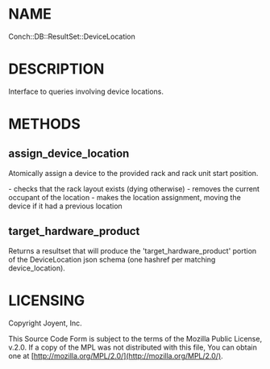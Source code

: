 # NAME

Conch::DB::ResultSet::DeviceLocation

# DESCRIPTION

Interface to queries involving device locations.

# METHODS

## assign\_device\_location

Atomically assign a device to the provided rack and rack unit start position.

\- checks that the rack layout exists (dying otherwise)
\- removes the current occupant of the location
\- makes the location assignment, moving the device if it had a previous location

## target\_hardware\_product

Returns a resultset that will produce the 'target\_hardware\_product' portion of the
DeviceLocation json schema (one hashref per matching device\_location).

# LICENSING

Copyright Joyent, Inc.

This Source Code Form is subject to the terms of the Mozilla Public License,
v.2.0. If a copy of the MPL was not distributed with this file, You can obtain
one at [http://mozilla.org/MPL/2.0/](http://mozilla.org/MPL/2.0/).
